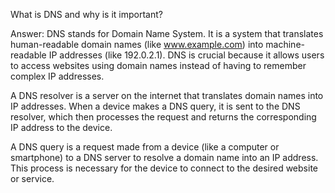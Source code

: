 What is DNS and why is it important?

Answer: DNS stands for Domain Name System. It is a system that translates human-readable domain names (like www.example.com) into machine-readable IP addresses (like 192.0.2.1). DNS is crucial because it allows users to access websites using domain names instead of having to remember complex IP addresses.

A DNS resolver is a server on the internet that translates domain names into IP addresses. When a device makes a DNS query, it is sent to the DNS resolver, which then processes the request and returns the corresponding IP address to the device.

A DNS query is a request made from a device (like a computer or smartphone) to a DNS server to resolve a domain name into an IP address. This process is necessary for the device to connect to the desired website or service.


